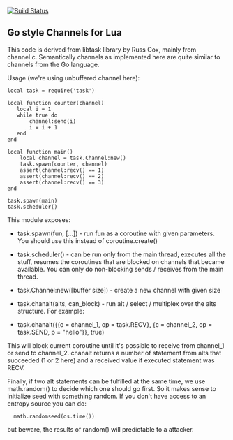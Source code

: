 [![Build Status](https://travis-ci.org/majek/lua-channels.png)](https://travis-ci.org/majek/lua-channels.png)

Go style Channels for Lua
---

This code is derived from libtask library by Russ Cox, mainly from
channel.c. Semantically channels as implemented here are quite
similar to channels from the Go language.

Usage (we're using unbuffered channel here):

```
local task = require('task')

local function counter(channel)
   local i = 1
   while true do
       channel:send(i)
       i = i + 1
   end
end

local function main()
    local channel = task.Channel:new()
    task.spawn(counter, channel)
    assert(channel:recv() == 1)
    assert(channel:recv() == 2)
    assert(channel:recv() == 3)
end

task.spawn(main)
task.scheduler()
```

This module exposes:

 * task.spawn(fun, [...]) - run fun as a coroutine with given
                        parameters. You should use this instead of
                        coroutine.create()

 * task.scheduler() - can be run only from the main thread, executes
                    all the stuff, resumes the coroutines that are
                    blocked on channels that became available. You
                    can only do non-blocking sends / receives from
                    the main thread.

 * task.Channel:new([buffer size]) - create a new channel with given size

 * task.chanalt(alts, can_block) - run alt / select / multiplex over
                                 the alts structure. For example:

 * task.chanalt({{c = channel_1, op = task.RECV},
              {c = channel_2, op = task.SEND, p = "hello"}}, true)

This will block current coroutine until it's possible to receive
from channel_1 or send to channel_2. chanalt returns a number of
statement from alts that succeeded (1 or 2 here) and a received
value if executed statement was RECV.

Finally, if two alt statements can be fulfilled at the same time,
we use math.random() to decide which one should go first. So it
makes sense to initialize seed with something random. If you don't
have access to an entropy source you can do:

```
  math.randomseed(os.time())
```

but beware, the results of random() will predictable to a attacker.
